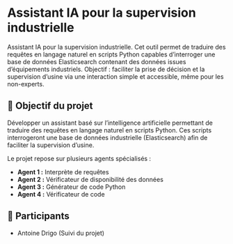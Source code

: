 # Assistant IA pour la supervision industrielle

Assistant IA pour la supervision industrielle.
Cet outil permet de traduire des requêtes en langage naturel en scripts Python capables d’interroger une base de données Elasticsearch contenant des données issues d’équipements industriels.
Objectif : faciliter la prise de décision et la supervision d’usine via une interaction simple et accessible, même pour les non-experts.

## 🎯 Objectif du projet

Développer un assistant basé sur l’intelligence artificielle permettant de traduire des requêtes en langage naturel en scripts Python. Ces scripts interrogeront une base de données industrielle (Elasticsearch) afin de faciliter la supervision d’usine.

Le projet repose sur plusieurs agents spécialisés :
- **Agent 1 :** Interprète de requêtes
- **Agent 2 :** Vérificateur de disponibilité des données
- **Agent 3 :** Générateur de code Python
- **Agent 4 :** Vérificateur de code

## 👥 Participants

- Antoine Drigo (Suivi du projet)

